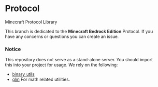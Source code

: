 # Protocol
Minecraft Protocol Library


This branch is dedicated to the **Minecraft Bedrock Edition** Protocol.
If you have any concerns or questions you can create an issue.


### Notice
This repository does not serve as a stand-alone server. You should import this into your project for usage.
We rely on the following:

-  [binary_utils](https://github.com/NetrexMC/BinaryUtil)
-  [glm](https://crates.io/crates/glm) For math related utilities.
